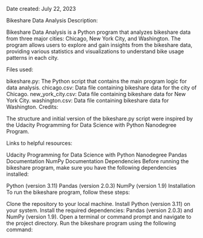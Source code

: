 Date created: July 22, 2023

Bikeshare Data Analysis
Description:

Bikeshare Data Analysis is a Python program that analyzes bikeshare data from three major cities: Chicago, New York City, and Washington. The program allows users to explore and gain insights from the bikeshare data, providing various statistics and visualizations to understand bike usage patterns in each city.

Files used:

bikeshare.py: The Python script that contains the main program logic for data analysis.
chicago.csv: Data file containing bikeshare data for the city of Chicago.
new_york_city.csv: Data file containing bikeshare data for New York City.
washington.csv: Data file containing bikeshare data for Washington.
Credits:

The structure and initial version of the bikeshare.py script were inspired by the Udacity Programming for Data Science with Python Nanodegree Program.

Links to helpful resources:

Udacity Programming for Data Science with Python Nanodegree
Pandas Documentation
NumPy Documentation
Dependencies
Before running the bikeshare program, make sure you have the following dependencies installed:

Python (version 3.11)
Pandas (version 2.0.3)
NumPy (version 1.9)
Installation
To run the bikeshare program, follow these steps:

Clone the repository to your local machine.
Install Python (version 3.11) on your system.
Install the required dependencies: Pandas (version 2.0.3) and NumPy (version 1.9).
Open a terminal or command prompt and navigate to the project directory.
Run the bikeshare program using the following command:
